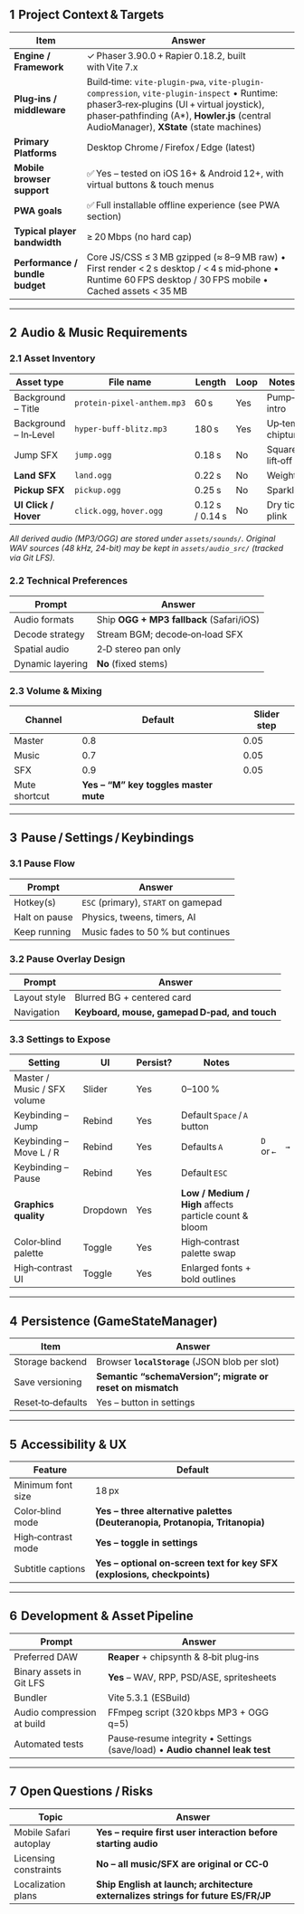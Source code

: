 ## 1  Project Context & Targets

| Item                            | Answer                                                                                                                                                                                                                              |
| ------------------------------- | ----------------------------------------------------------------------------------------------------------------------------------------------------------------------------------------------------------------------------------- |
| **Engine / Framework**          | ✓ Phaser 3.90.0 + Rapier 0.18.2, built with Vite 7.x                                                                                                                                                                              |
| **Plug‑ins / middleware**       | Build‑time: `vite-plugin-pwa`, `vite-plugin-compression`, `vite-plugin-inspect` • Runtime: phaser3‑rex‑plugins (UI + virtual joystick), phaser‑pathfinding (A\*), **Howler.js** (central AudioManager), **XState** (state machines) |
| **Primary Platforms**           | Desktop Chrome / Firefox / Edge (latest)                                                                                                                                                                                            |
| **Mobile browser support**      | ✅ Yes – tested on iOS 16+ & Android 12+, with virtual buttons & touch menus                                                                                                                                                         |
| **PWA goals**                   | ✅ Full installable offline experience (see PWA section)                                                                                                                                                                             |
| **Typical player bandwidth**    | ≥ 20 Mbps (no hard cap)                                                                                                                                                                                                             |
| **Performance / bundle budget** | Core JS/CSS ≤ 3 MB gzipped (≈ 8–9 MB raw) • First render < 2 s desktop / < 4 s mid‑phone • Runtime 60 FPS desktop / 30 FPS mobile • Cached assets < 35 MB                                                                           |

---

## 2  Audio & Music Requirements

### 2.1 Asset Inventory

| Asset type            | File name                  | Length          | Loop | Notes / mood              |
| --------------------- | -------------------------- | --------------- | ---- | ------------------------- |
| Background – Title    | `protein‑pixel‑anthem.mp3` | 60 s            | Yes  | Pump‑up gym intro         |
| Background – In‑Level | `hyper‑buff‑blitz.mp3`     | 180 s           | Yes  | Up‑tempo chiptune‑metal   |
| Jump SFX              | `jump.ogg`                 | 0.18 s          | No   | Square‑wave lift‑off blip |
| **Land SFX**          | `land.ogg`                 | 0.22 s          | No   | Weighty thud              |
| **Pickup SFX**        | `pickup.ogg`               | 0.25 s          | No   | Sparkle ding              |
| **UI Click / Hover**  | `click.ogg`, `hover.ogg`   | 0.12 s / 0.14 s | No   | Dry tick / soft plink     |

*All derived audio (MP3/OGG) are stored under `assets/sounds/`. Original WAV sources (48 kHz, 24-bit) may be kept in `assets/audio_src/` (tracked via Git LFS).*

### 2.2 Technical Preferences

| Prompt           | Answer                                   |
| ---------------- | ---------------------------------------- |
| Audio formats    | Ship **OGG + MP3 fallback** (Safari/iOS) |
| Decode strategy  | Stream BGM; decode‑on‑load SFX           |
| Spatial audio    | 2‑D stereo pan only                      |
| Dynamic layering | **No** (fixed stems)                     |

### 2.3 Volume & Mixing

| Channel       | Default                               | Slider step |
| ------------- | ------------------------------------- | ----------- |
| Master        | 0.8                                   | 0.05        |
| Music         | 0.7                                   | 0.05        |
| SFX           | 0.9                                   | 0.05        |
| Mute shortcut | **Yes – “M” key toggles master mute** |             |

---

## 3  Pause / Settings / Keybindings

### 3.1 Pause Flow

| Prompt        | Answer                              |
| ------------- | ----------------------------------- |
| Hotkey(s)     | `ESC` (primary), `START` on gamepad |
| Halt on pause | Physics, tweens, timers, AI         |
| Keep running  | Music fades to 50 % but continues   |

### 3.2 Pause Overlay Design

| Prompt       | Answer                                        |
| ------------ | --------------------------------------------- |
| Layout style | Blurred BG + centered card                    |
| Navigation   | **Keyboard, mouse, gamepad D‑pad, and touch** |

### 3.3 Settings to Expose

| Setting                     | UI       | Persist? | Notes                                                  |            |     |
| --------------------------- | -------- | -------- | ------------------------------------------------------ | ---------- | --- |
| Master / Music / SFX volume | Slider   | Yes      | 0–100 %                                                |            |     |
| Keybinding – Jump           | Rebind   | Yes      | Default `Space` / `A` button                           |            |     |
| Keybinding – Move L / R     | Rebind   | Yes      | Defaults `A`                                           | `D` or `←` | `→` |
| Keybinding – Pause          | Rebind   | Yes      | Default `ESC`                                          |            |     |
| **Graphics quality**        | Dropdown | Yes      | **Low / Medium / High** affects particle count & bloom |            |     |
| Color‑blind palette         | Toggle   | Yes      | High‑contrast palette swap                             |            |     |
| High‑contrast UI            | Toggle   | Yes      | Enlarged fonts + bold outlines                         |            |     |

---

## 4  Persistence (GameStateManager)

| Item              | Answer                                                     |
| ----------------- | ---------------------------------------------------------- |
| Storage backend   | Browser **`localStorage`** (JSON blob per slot)            |
| Save versioning   | **Semantic “schemaVersion”; migrate or reset on mismatch** |
| Reset‑to‑defaults | Yes – button in settings                                   |

---

## 5  Accessibility & UX

| Feature            | Default                                                                     |
| ------------------ | --------------------------------------------------------------------------- |
| Minimum font size  | 18 px                                                                       |
| Color‑blind mode   | **Yes – three alternative palettes (Deuteranopia, Protanopia, Tritanopia)** |
| High‑contrast mode | **Yes – toggle in settings**                                                |
| Subtitle captions  | **Yes – optional on‑screen text for key SFX (explosions, checkpoints)**     |

---

## 6  Development & Asset Pipeline

| Prompt                     | Answer                                                                      |
| -------------------------- | --------------------------------------------------------------------------- |
| Preferred DAW              | **Reaper** + chipsynth & 8‑bit plug‑ins                                     |
| Binary assets in Git LFS   | **Yes** – WAV, RPP, PSD/ASE, spritesheets                                   |
| Bundler                    | Vite 5.3.1 (ESBuild)                                                        |
| Audio compression at build | FFmpeg script (320 kbps MP3 + OGG q=5)                                      |
| Automated tests            | Pause‑resume integrity • Settings (save/load) • **Audio channel leak test** |

---

## 7  Open Questions / Risks

| Topic                  | Answer                                                                            |
| ---------------------- | --------------------------------------------------------------------------------- |
| Mobile Safari autoplay | **Yes – require first user interaction before starting audio**                    |
| Licensing constraints  | **No – all music/SFX are original or CC‑0**                                       |
| Localization plans     | **Ship English at launch; architecture externalizes strings for future ES/FR/JP** |

